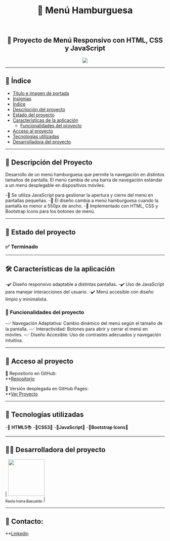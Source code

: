 <h1 id="titulo-e-imagen-de-portada" align="center">
  🍔 Menú Hamburguesa
</h1>  <br>

<h2 align="center">
  📌 Proyecto de Menú Responsivo con HTML, CSS y JavaScript
</h2>
<p id="insignias" align="center">
   <img src="https://img.shields.io/badge/STATUS-TERMINADO-blue">
</p>

---

## 📌 Índice

- [Título e imagen de portada](#titulo-e-imagen-de-portada)
- [Insignias](#insignias)
- [Índice](#-índice)
- [Descripción del proyecto](#-descripción-del-proyecto)
- [Estado del proyecto](#-estado-del-proyecto)
- [Características de la aplicación](#-características-de-la-aplicación)
  - [Funcionalidades del proyecto](#-funcionalidades-del-proyecto)
- [Acceso al proyecto](#-acceso-al-proyecto)
- [Tecnologías utilizadas](#-tecnologías-utilizadas)
- [Desarrolladora del proyecto](#-desarrolladora-del-proyecto)

---

## 📖 Descripción del Proyecto

Desarrollo de un menú hamburguesa que permite la navegación en distintos tamaños de pantalla. El menú cambia de una barra de navegación estándar a un menú desplegable en dispositivos móviles.

-🔹 Se utiliza JavaScript para gestionar la apertura y cierre del menú en pantallas pequeñas.
-🔹 El diseño cambia a menú hamburguesa cuando la pantalla es menor a 550px de ancho.
-🔹 Implementado con HTML, CSS y Bootstrap Icons para los botones de menú.


---

## 🚧 Estado del proyecto  

<h3 align="left">
  ✅ Terminado
</h3>

---

## 🛠️ Características de la aplicación  

-✔️ Diseño responsivo adaptable a distintas pantallas.
-✔️ Uso de JavaScript para manejar interacciones del usuario.
-✔️ Menú accesible con diseño limpio y minimalista.

### 🔧 Funcionalidades del proyecto  

-✅ Navegación Adaptativa: Cambio dinámico del menú según el tamaño de la pantalla.
-✅ Interactividad: Botones para abrir y cerrar el menú en móviles.
-✅ Diseño Accesible: Uso de contrastes adecuados y navegación intuitiva.

---

## 📁 Acceso al proyecto  

🔗 Repositorio en GitHub:  
**[Repositorio](https://github.com/PaolaBasualdo/menu-hamburguesa)

🔗 Versión desplegada en GitHub Pages:  
**[Ver Proyecto](https://paolabasualdo.github.io/menu-hamburguesa/)  

---

## 🚀 Tecnologías utilizadas  

-🔹 **HTML5**📚
-🔹**CSS3**💚
-🔹**JavaScript**💪
-🔹**Bootstrap Icons**📸

---

## 👩‍💻 Desarrolladora del proyecto  

| [<img src="https://avatars.githubusercontent.com/u/117169838?v=4" width=115><br><sub>Paola Ivana Basualdo</sub>](https://github.com/PaolaBasualdo) |  


---

## 📩 Contacto: 

**[Linkedin](https://www.linkedin.com/in/paola-ivana-basualdo/)



















